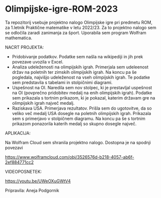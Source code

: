 # Olimpijske-igre-ROM-2023
Ta repozitorij vsebuje projektno nalogo Olimpijske igre pri predmetu ROM, za 1.letnik Praktične matematike v letu 2022/23. Za to projektno nalogo sem se odločila zaradi zanimanja za šport. Uporabila sem program Wolfram mathematica.

NACRT PROJEKTA:

- Pridobivanje podatkov. Podatke sem našla na wikipediji in jih prek povezave uvozila v Excel.
- Analiza udeleženosti na olimpijskih igrah. Primerjala sem udeleenost držav na poletnih ter zimskih olimpijskih igrah. Na koncu pa še pogledala, najvišjo udeleženost na vseh olimpijskih igrah. Te podatke sem predstavila s tabelami in stolpičnimi diagrami.
- Uspešnost na OI. Naredila sem nov stolpec, ki je prestavljal uspešnost na OI (povprečno pridobitev medalj na enih olimpijskih igrah). Podatke sem prikazala s tortnim prikazom, ki je pokazal, katerim državam gre na olimpijskih igrah največ medalj.
- Raziskava USA. Primerjava rezultatov. Prišla sem do ugotovitve, da so veliko več medalj USA dosegle na poletnih olimpijskih igrah. Prikazala sem s primerjavo v stolpičnem diagramu. Na koncu pa še s tortnim prikazom ponazorila katerih medalj so skupno dosegle največ.

APLIKACIJA:

Na Wolfram Cloud sem shranila projektno nalogo. Dostopna je na spodnji povezavi

https://www.wolframcloud.com/obj/3526576d-b218-4057-ab6f-2ef884771cc2

VIDEOPOSNETEK:

https://youtu.be/UWeOXuGWtV4

Pripravila: Aneja Podgornik

